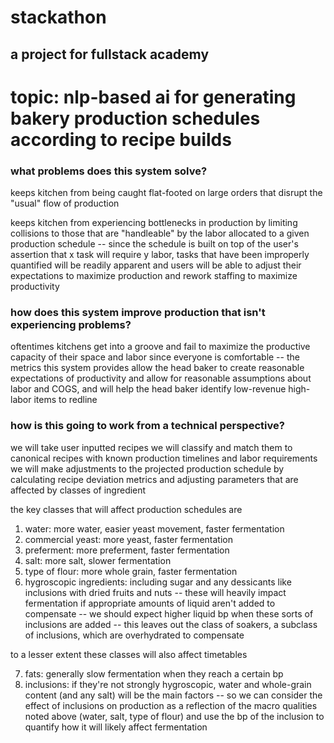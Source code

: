 # stackathon

## a project for fullstack academy

# topic: nlp-based ai for generating bakery production schedules according to recipe builds

### what problems does this system solve?

keeps kitchen from being caught flat-footed on large orders that disrupt the "usual" flow of production

keeps kitchen from experiencing bottlenecks in production by limiting collisions to those that are "handleable" by the labor allocated to a given production schedule -- since the schedule is built on top of the user's assertion that x task will require y labor, tasks that have been improperly quantified will be readily apparent and users will be able to adjust their expectations to maximize production and rework staffing to maximize productivity

### how does this system improve production that isn't experiencing problems?

oftentimes kitchens get into a groove and fail to maximize the productive capacity of their space and labor since everyone is comfortable -- the metrics this system provides allow the head baker to create reasonable expectations of productivity and allow for reasonable assumptions about labor and COGS, and will help the head baker identify low-revenue high-labor items to redline

### how is this going to work from a technical perspective?

we will take user inputted recipes
we will classify and match them to canonical recipes with known production timelines and labor requirements
we will make adjustments to the projected production schedule by calculating recipe deviation metrics and adjusting parameters that are affected by classes of ingredient

the key classes that will affect production schedules are

1. water: more water, easier yeast movement, faster fermentation
2. commercial yeast: more yeast, faster fermentation
3. preferment: more preferment, faster fermentation
4. salt: more salt, slower fermentation
5. type of flour: more whole grain, faster fermentation
6. hygroscopic ingredients: including sugar and any dessicants like inclusions with dried fruits and nuts -- these will heavily impact fermentation if appropriate amounts of liquid aren't added to compensate -- we should expect higher liquid bp when these sorts of inclusions are added -- this leaves out the class of soakers, a subclass of inclusions, which are overhydrated to compensate

to a lesser extent these classes will also affect timetables

7. fats: generally slow fermentation when they reach a certain bp
8. inclusions: if they're not strongly hygroscopic, water and whole-grain content (and any salt) will be the main factors -- so we can consider the effect of inclusions on production as a reflection of the macro qualities noted above (water, salt, type of flour) and use the bp of the inclusion to quantify how it will likely affect fermentation
